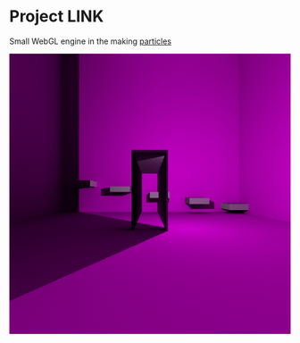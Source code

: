 # Project LINK
Small WebGL engine in the making
[particles](./src/index.html)

![alt text](./images/pathTraceRendering.PNG)
